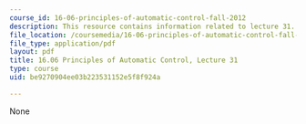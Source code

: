 ```yaml
---
course_id: 16-06-principles-of-automatic-control-fall-2012
description: This resource contains information related to lecture 31.
file_location: /coursemedia/16-06-principles-of-automatic-control-fall-2012/be9270904ee03b223531152e5f8f924a_MIT16_06F12_Lecture_31.pdf
file_type: application/pdf
layout: pdf
title: 16.06 Principles of Automatic Control, Lecture 31
type: course
uid: be9270904ee03b223531152e5f8f924a

---
```

None